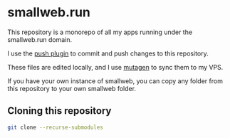 # smallweb.run

This repository is a monorepo of all my apps running under the smallweb.run domain.

I use the [push plugin](../.smallweb/plugins/push.sh) to commit and push changes to this repository.

These files are edited locally, and I use [mutagen](https://mutagen.io) to sync them to my VPS.

If you have your own instance of smallweb, you can copy any folder from this repository to your own smallweb folder.

## Cloning this repository

```bash
git clone --recurse-submodules
```
